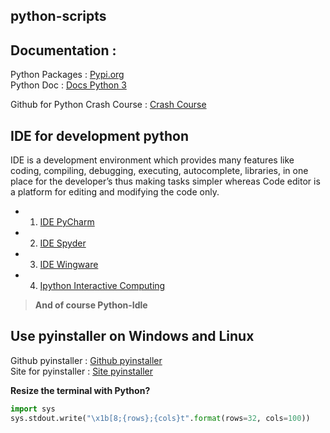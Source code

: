 ## python-scripts
## Documentation :
Python Packages : [Pypi.org](https://pypi.org/)<br>
Python Doc : [Docs Python 3](https://docs.python.org/3/)<br>

Github for Python Crash Course : [Crash Course](https://github.com/ehmatthes/pcc)

## IDE for development python
IDE is a development environment which provides many features like coding, compiling, debugging, executing, autocomplete, libraries, in one place for the developer’s thus making tasks simpler whereas Code editor is a platform for editing and modifying the code only.</br>
- 1. [IDE PyCharm](https://www.jetbrains.com/pycharm/)
- 2. [IDE Spyder](https://www.spyder-ide.org/)
- 3. [IDE Wingware](https://wingware.com/)
- 4. [Ipython Interactive Computing](https://ipython.org/index.html)
>**And of course Python-Idle**

## Use pyinstaller on Windows and Linux
Github pyinstaller : [Github pyinstaller](https://github.com/pyinstaller/pyinstaller)</br>
Site for pyinstaller : [Site pyinstaller](http://www.pyinstaller.org/)

**Resize the terminal with Python?**
```python
import sys
sys.stdout.write("\x1b[8;{rows};{cols}t".format(rows=32, cols=100))
```
